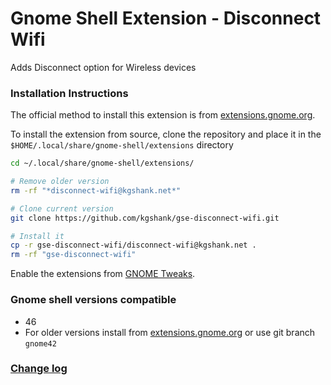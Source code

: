 # Gnome Shell Extension - Disconnect Wifi
Adds Disconnect option for Wireless devices

### Installation Instructions

The official method to install this extension is from [extensions.gnome.org](https://extensions.gnome.org/extension/904/disconnect-wifi/).

To install the extension from source, clone the repository and place it in the `$HOME/.local/share/gnome-shell/extensions` directory
```bash
cd ~/.local/share/gnome-shell/extensions/

# Remove older version
rm -rf "*disconnect-wifi@kgshank.net*"

# Clone current version
git clone https://github.com/kgshank/gse-disconnect-wifi.git

# Install it
cp -r gse-disconnect-wifi/disconnect-wifi@kgshank.net .
rm -rf "gse-disconnect-wifi"
```

Enable the extensions from [GNOME Tweaks](https://wiki.gnome.org/Apps/Tweaks).

### Gnome shell versions compatible
* 46
* For older versions install from [extensions.gnome.org](https://extensions.gnome.org/extension/904/disconnect-wifi/) or use git branch `gnome42`

### [Change log](CHANGELOG.md)



